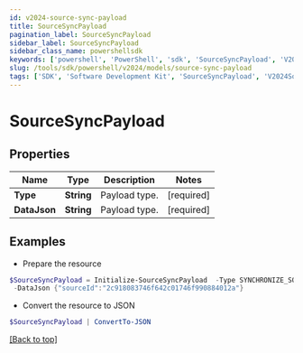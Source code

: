 ```yaml
---
id: v2024-source-sync-payload
title: SourceSyncPayload
pagination_label: SourceSyncPayload
sidebar_label: SourceSyncPayload
sidebar_class_name: powershellsdk
keywords: ['powershell', 'PowerShell', 'sdk', 'SourceSyncPayload', 'V2024SourceSyncPayload'] 
slug: /tools/sdk/powershell/v2024/models/source-sync-payload
tags: ['SDK', 'Software Development Kit', 'SourceSyncPayload', 'V2024SourceSyncPayload']
---
```



# SourceSyncPayload

## Properties

Name | Type | Description | Notes
------------ | ------------- | ------------- | -------------
**Type** | **String** | Payload type. | [required]
**DataJson** | **String** | Payload type. | [required]

## Examples

- Prepare the resource
```powershell
$SourceSyncPayload = Initialize-SourceSyncPayload  -Type SYNCHRONIZE_SOURCE_ATTRIBUTES `
 -DataJson {"sourceId":"2c918083746f642c01746f990884012a"}
```

- Convert the resource to JSON
```powershell
$SourceSyncPayload | ConvertTo-JSON
```


[[Back to top]](#) 

